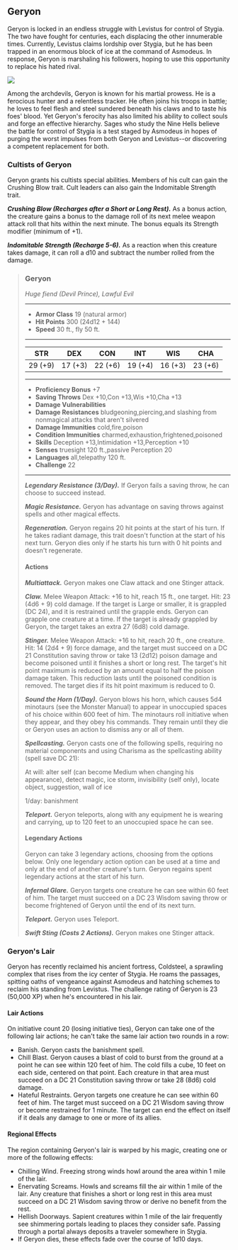 ## Geryon
Geryon is locked in an endless struggle with Levistus for control of Stygia. The two have fought for centuries, each displacing the other innumerable times. Currently, Levistus claims lordship over Stygia, but he has been trapped in an enormous block of ice at the command of Asmodeus. In response, Geryon is marshaling his followers, hoping to use this opportunity to replace his hated rival.

![](Devils-Geryon.png)

Among the archdevils, Geryon is known for his martial prowess. He is a ferocious hunter and a relentless tracker. He often joins his troops in battle; he loves to feel flesh and steel sundered beneath his claws and to taste his foes' blood. Yet Geryon's ferocity has also limited his ability to collect souls and forge an effective hierarchy. Sages who study the Nine Hells believe the battle for control of Stygia is a test staged by Asmodeus in hopes of purging the worst impulses from both Geryon and Levistus--or discovering a competent replacement for both.

### Cultists of Geryon
Geryon grants his cultists special abilities. Members of his cult can gain the Crushing Blow trait. Cult leaders can also gain the Indomitable Strength trait.

***Crushing Blow (Recharges after a Short or Long Rest).*** As a bonus action, the creature gains a bonus to the damage roll of its next melee weapon attack roll that hits within the next minute. The bonus equals its Strength modifier (minimum of +1).

***Indomitable Strength (Recharge 5-6).*** As a reaction when this creature takes damage, it can roll a d10 and subtract the number rolled from the damage.

>### Geryon
>*Huge fiend (Devil Prince), Lawful Evil*
>___
>- **Armor Class** 19 (natural armor)
>- **Hit Points** 300 (24d12 + 144)
>- **Speed** 30 ft., fly 50 ft.
>___
>|**STR**|**DEX**|**CON**|**INT**|**WIS**|**CHA**|
>|:---:|:---:|:---:|:---:|:---:|:---:|
>|29 (+9)|17 (+3)|22 (+6)|19 (+4)|16 (+3)|23 (+6)|
>
>___
>- **Proficiency Bonus** +7
>- **Saving Throws** Dex +10,Con +13,Wis +10,Cha +13
>- **Damage Vulnerabilities** 
>- **Damage Resistances** bludgeoning,piercing,and slashing from nonmagical attacks that aren't silvered
>- **Damage Immunities** cold,fire,poison
>- **Condition Immunities** charmed,exhaustion,frightened,poisoned
>- **Skills** Deception +13,Intimidation +13,Perception +10
>- **Senses** truesight 120 ft.,passive Perception 20
>- **Languages** all,telepathy 120 ft.
>- **Challenge** 22
>___
>***Legendary Resistance (3/Day).*** If Geryon fails a saving throw, he can choose to succeed instead.
>
>***Magic Resistance.*** Geryon has advantage on saving throws against spells and other magical effects.
>
>***Regeneration.*** Geryon regains 20 hit points at the start of his turn. If he takes radiant damage, this trait doesn't function at the start of his next turn. Geryon dies only if he starts his turn with 0 hit points and doesn't regenerate.
>
>#### Actions
>***Multiattack.*** Geryon makes one Claw attack and one Stinger attack.
>
>***Claw.*** Melee Weapon Attack: +16 to hit, reach 15 ft., one target. Hit: 23 (4d6 + 9) cold damage. If the target is Large or smaller, it is grappled (DC 24), and it is restrained until the grapple ends. Geryon can grapple one creature at a time. If the target is already grappled by Geryon, the target takes an extra 27 (6d8) cold damage.
>
>***Stinger.*** Melee Weapon Attack: +16 to hit, reach 20 ft., one creature. Hit: 14 (2d4 + 9) force damage, and the target must succeed on a DC 21 Constitution saving throw or take 13 (2d12) poison damage and become poisoned until it finishes a short or long rest. The target's hit point maximum is reduced by an amount equal to half the poison damage taken. This reduction lasts until the poisoned condition is removed. The target dies if its hit point maximum is reduced to 0.
>
>***Sound the Horn (1/Day).*** Geryon blows his horn, which causes 5d4 minotaurs (see the Monster Manual) to appear in unoccupied spaces of his choice within 600 feet of him. The minotaurs roll initiative when they appear, and they obey his commands. They remain until they die or Geryon uses an action to dismiss any or all of them.
>
>***Spellcasting.*** Geryon casts one of the following spells, requiring no material components and using Charisma as the spellcasting ability (spell save DC 21):
>
>At will: alter self (can become Medium when changing his appearance), detect magic, ice storm, invisibility (self only), locate object, suggestion, wall of ice
>
>1/day: banishment
>
>***Teleport.*** Geryon teleports, along with any equipment he is wearing and carrying, up to 120 feet to an unoccupied space he can see.
>
>#### Legendary Actions
>Geryon can take 3 legendary actions, choosing from the options below. Only one legendary action option can be used at a time and only at the end of another creature's turn. Geryon regains spent legendary actions at the start of his turn.
>
>***Infernal Glare.*** Geryon targets one creature he can see within 60 feet of him. The target must succeed on a DC 23 Wisdom saving throw or become frightened of Geryon until the end of its next turn.
>
>***Teleport.*** Geryon uses Teleport.
>
>***Swift Sting (Costs 2 Actions).*** Geryon makes one Stinger attack.
>

### Geryon's Lair
Geryon has recently reclaimed his ancient fortress, Coldsteel, a sprawling complex that rises from the icy center of Stygia. He roams the passages, spitting oaths of vengeance against Asmodeus and hatching schemes to reclaim his standing from Levistus. The challenge rating of Geryon is 23 (50,000 XP) when he's encountered in his lair.

#### Lair Actions
On initiative count 20 (losing initiative ties), Geryon can take one of the following lair actions; he can't take the same lair action two rounds in a row:
* Banish. Geryon casts the banishment spell.
* Chill Blast. Geryon causes a blast of cold to burst from the ground at a point he can see within 120 feet of him. The cold fills a cube, 10 feet on each side, centered on that point. Each creature in that area must succeed on a DC 21 Constitution saving throw or take 28 (8d6) cold damage.
* Hateful Restraints. Geryon targets one creature he can see within 60 feet of him. The target must succeed on a DC 21 Wisdom saving throw or become restrained for 1 minute. The target can end the effect on itself if it deals any damage to one or more of its allies.
#### Regional Effects
The region containing Geryon's lair is warped by his magic, creating one or more of the following effects:
* Chilling Wind. Freezing strong winds howl around the area within 1 mile of the lair.
* Enervating Screams. Howls and screams fill the air within 1 mile of the lair. Any creature that finishes a short or long rest in this area must succeed on a DC 21 Wisdom saving throw or derive no benefit from the rest.
* Hellish Doorways. Sapient creatures within 1 mile of the lair frequently see shimmering portals leading to places they consider safe. Passing through a portal always deposits a traveler somewhere in Stygia.
* If Geryon dies, these effects fade over the course of 1d10 days.

